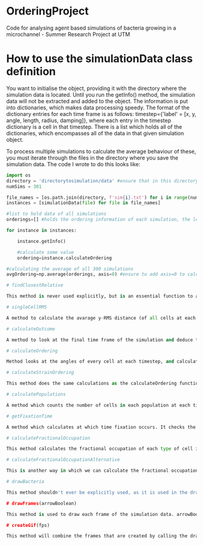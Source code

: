 # OrderingProject
Code for analysing agent based simulations of bacteria growing in a microchannel - Summer Research Project at UTM

# How to use the simulationData class definition

You want to initialise the object, providing it with the directory where the simulation data is located. Until you run the getInfo() method, the simulation data will not be extracted and added to the object. The information is put into dictionaries, which makes data processing speedy. The format of the dictionary entries for each time frame is as follows: timestep={'label' = [x, y, angle, length, radius, damping]}, where each entry in the timestep dictionary is a cell in that timestep. There is a list which holds all of the dictionaries, which encompasses all of the data in that given simulation object. 

To process multiple simulations to calculate the average behaviour of these, you must iterate through the files in the directory where you save the simulation data. The code I wrote to do this looks like:

```python
import os
directory = 'directorytosimulation/data' #ensure that in this directory, the simulations are there and also the params.txt file
numSims = 301 

file_names = [os.path.join(directory, f'sim{i}.txt') for i in range(numSims)]
instances = [simulationData(file) for file in file_names]

#list to hold data of all simulations
orderings=[] #holds the ordering information of each simulation, the length of this list should be the same as numSims

for instance in instances:

    instance.getInfo()

    #calculate some value
    ordering=instance.calculateOrdering

#calculating the average of all 300 simulations
avgOrdering=np.average(orderings, axis=0) #ensure to add axis=0 to calculate the average of each of the 0th items, each of the 1st item in the list etc

# findClosestRelative

This method is never used explicitly, but is an essential function to allow for single cell y-RMS calculations. It covers all of the cases for finding relatives, more than would be required typically. But for the simulations I was saving the state of the simulation every simulation hour, so including all of these cases for finding a relative ensured that I was always able to find a relative to compare data with.

# singleCellRMS

A method to calculate the avarage y-RMS distance (of all cells at each time frame of the simulation, compared to the most recent locatable relative in a previous time frame (where ever we can find the first relative). The function returns the average y-RMS of each strain at each timestep (list of values, each value represents the average y-RMS) as a list.

# calculateOutcome

A method to look at the final time frame of the simulation and deduce the outcome of that simulation (strain 0 wins, strain 1 wins, coexistance). The function returns the result, where 0 means strain 0 won the simulation, 1 meanining strain 1 won and 2 meaning the outcome was coexistance. 

# calculateOrdering

Method looks at the angles of every cell at each timestep, and calculates the ordering of that timestep using the equation: np.average((3*np.cos(angles)**2-1)/(2)). The function returns the average ordering value at each timestep as a list.

# calculateStrainOrdering

This method does the same calculations as the calculateOrdering function, but it separates the data for each strain, so that you can look at the difference in average ordering of each strain in the simulation, rather than the average ordering of the strains together. It is good for capturing the difference in ordering of each cell type (circle vs pill for example). Returns two lists which have the average ordering of each strain at each timestep. 

# calculatePopulations

A method which counts the number of cells in each population at each timestep. Returns a list of the population at each timestep for each type of cell.

# getFixationTime

A method which calculates at which time fixation occurs. It checks the outcome of the simulation and also calculated the populations of each strain using the functions defined above. It checks if the outcome of the simulation is a fixation event first, and then if this is the case it looks for the first time frame in which the losing cell type disappears. It uses information provided in the params.txt file the simulations spit out to calculate the time in hours. The function returns a number, which is the fixation time.

# calculateFractionalOccupation

This method calculates the fractional occupation of each type of cell in the simulation at each timestep. It is a rough calculation as we are considering the fraction of the population at each timestep compared to the total population in the final timestep. It returns a list for each cell type with this fractional area at each timestep. 

# calculateFractionalOccupationAlternative

This is another way in which we can calculate the fractional occupation at each timestep which is a little more technical and will capture the behaviour better. It calculates the average radius and length of each cell type, and using these calculates the area of a cell which these average values. The fractional area is then calculated as the population of a given cell type at a time frame, multiplied by this average area constant, divided by the total area of the microchamber (which for the majority of my simulations was 44x12um). The method returns two lists, each of which has this more refined fractional area calculated at each timestep.

# drawBacteria

This method shouldn't ever be explicitly used, as it is used in the drawFrames() method. It just handles drawing the different shapes of bacteria (circular, elliptical, pill shaped). To draw the pills, I am drawing two half circles, connected by a rectangle. 

# drawFrames(arrowBoolean)

This method is used to draw each frame of the simulation data. arrowBoolean is a boolean input which controls whether to draw unit arrows pointing in the direction of the angle as defined in the data output of the simulation. The arrows all point in the same direction, I'm not sure this is correct but is how I have implemented this. The method will create a new directory within the current directory called 'frames', where it will save a png for each frame, and number them.

# createGif(fps)

This method will combine the frames that are created by calling the drawFrames(arrowBoolean) method. In order to create the gif, you need to first call drawFrames(arrowBoolean). The fps argument controls how many frames per second will be displayed by the gif. This method will create a directory within the directory called 'gif' and will save the gif here titled animation.gif.
